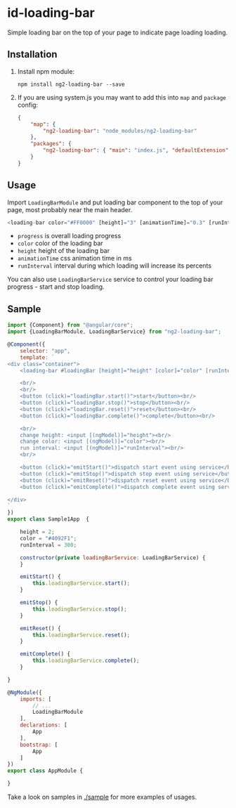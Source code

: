# id-loading-bar

Simple loading bar on the top of your page to indicate page loading loading.

## Installation

1. Install npm module:
    
    `npm install ng2-loading-bar --save`

2. If you are using system.js you may want to add this into `map` and `package` config:
    
    ```json
    {
        "map": {
            "ng2-loading-bar": "node_modules/ng2-loading-bar"
        },
        "packages": {
            "ng2-loading-bar": { "main": "index.js", "defaultExtension": "js" }
        }
    }
    ```
## Usage

Import `LoadingBarModule` and put loading bar component to the top of your page, most probably near the main header.

```javascript
<loading-bar color="#FF0000" [height]="3" [animationTime]="0.3" [runInterval]="100" [progress]="0"></loading-bar>
```

* `progress` is overall loading progress
* `color` color of the loading bar
* `height` height of the loading bar
* `animationTime` css animation time in ms
* `runInterval` interval during which loading will increase its percents

You can also use `LoadingBarService` service to control your loading bar progress - start and stop loading.

## Sample

```javascript
import {Component} from "@angular/core";
import {LoadingBarModule, LoadingBarService} from "ng2-loading-bar";

@Component({
    selector: "app",
    template: `
<div class="container">
    <loading-bar #loadingBar [height]="height" [color]="color" [runInterval]="runInterval"></loading-bar>

    <br/>
    <br/>
    <button (click)="loadingBar.start()">start</button><br/>
    <button (click)="loadingBar.stop()">stop</button><br/>
    <button (click)="loadingBar.reset()">reset</button><br/>
    <button (click)="loadingBar.complete()">complete</button><br/>

    <br/>
    change height: <input [(ngModel)]="height"><br/>
    change color: <input [(ngModel)]="color"><br/>
    run interval: <input [(ngModel)]="runInterval"><br/>
    <br/>

    <button (click)="emitStart()">dispatch start event using service</button>
    <button (click)="emitStop()">dispatch stop event using service</button>
    <button (click)="emitReset()">dispatch reset event using service</button>
    <button (click)="emitComplete()">dispatch complete event using service</button>

</div>
`
})
export class Sample1App  {

    height = 2;
    color = "#4092F1";
    runInterval = 300;

    constructor(private loadingBarService: LoadingBarService) {
    }

    emitStart() {
        this.loadingBarService.start();
    }

    emitStop() {
        this.loadingBarService.stop();
    }

    emitReset() {
        this.loadingBarService.reset();
    }

    emitComplete() {
        this.loadingBarService.complete();
    }

}

@NgModule({
    imports: [
        // ...
        LoadingBarModule
    ],
    declarations: [
        App
    ],
    bootstrap: [
        App
    ]
})
export class AppModule {

}
```

Take a look on samples in [./sample](https://github.com/pleerock/ng2-loading-bar/tree/master/sample) for more examples of
usages.
